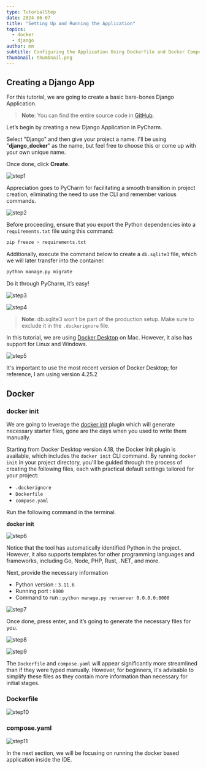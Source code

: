 ```yaml
---
type: TutorialStep
date: 2024-06-07
title: "Setting Up and Running the Application"
topics:
  - docker
  - django
author: mm
subtitle: Configuring the Application Using Dockerfile and Docker Compose
thumbnail: thumbnail.png
---
```


## Creating a Django App

For this tutorial, we are going to create a basic bare-bones Django Application.

> **Note**: You can find the entire source code in [GitHub](https://github.com/mukulmantosh/dockerizing_django).

Let’s begin by creating a new Django Application in PyCharm.

Select "Django" and then give your project a name. I'll be using "**django_docker**" as the name, but feel free to choose this or come up with your own unique name.

Once done, click **Create**.

![step1](./images/1.png)

Appreciation goes to PyCharm for facilitating a smooth transition in project creation, eliminating the need to use the CLI and remember various commands.

![step2](./images/2.png)

Before proceeding, ensure that you export the Python dependencies into a `requirements.txt` file using this command:

```bash
pip freeze > requirements.txt
```

Additionally, execute the command below to create a `db.sqlite3` file, which we will later transfer into the container.

```bash
python manage.py migrate
```

Do it through PyCharm, it’s easy!

![step3](./images/managepy.png)

![step4](./images/migrate.png)

> **Note**: db.sqlite3 won’t be part of the production setup. Make sure to exclude it in the `.dockerignore` file.

In this tutorial, we are using [Docker Desktop](https://www.docker.com/products/docker-desktop/) on Mac. However, it also has support for Linux and Windows.

![step5](./images/docker-desktop-hero-v2.png)

It's important to use the most recent version of Docker Desktop; for reference, I am using version 4.25.2

## Docker

### docker init

We are going to leverage the [docker init](https://docs.docker.com/reference/cli/docker/init/) plugin which will generate necessary starter files, gone are the days when you used to write them manually.

Starting from Docker Desktop version 4.18, the Docker Init plugin is available, which includes the `docker init` CLI command. By running `docker init` in your project directory, you'll be guided through the process of creating the following files, each with practical default settings tailored for your project:

- `.dockerignore`
- `Dockerfile`
- `compose.yaml`

Run the following command in the terminal.

**docker init**

![step6](./images/dockerinit.png)

Notice that the tool has automatically identified Python in the project. However, it also supports templates for other programming languages and frameworks, including Go, Node, PHP, Rust, .NET, and more.

Next, provide the necessary information

- Python version : `3.11.6`
- Running port : `8000`
- Command to run : `python manage.py runserver 0.0.0.0:8000`

![step7](./images/5.png)

Once done, press enter, and it’s going to generate the necessary files for you.

![step8](./images/6.png)

![step9](./images/projectfiles.png)

The `Dockerfile` and `compose.yaml` will appear significantly more streamlined than if they were typed manually. However, for beginners, it's advisable to simplify these files as they contain more information than necessary for initial stages.

### Dockerfile

![step10](./images/7.png)

### compose.yaml

![step11](./images/8.png)

In the next section, we will be focusing on running the docker based application inside the IDE.
